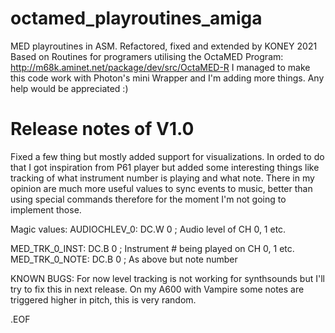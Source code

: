 # octamed_playroutines_amiga
MED playroutines in ASM. Refactored, fixed and extended by KONEY 2021
Based on Routines for programers utilising the OctaMED Program: http://m68k.aminet.net/package/dev/src/OctaMED-R
I managed to make this code work with Photon's mini Wrapper and I'm adding more things.
Any help would be appreciated :)

# Release notes of V1.0

Fixed a few thing but mostly added support for visualizations. In orded to do that I got inspiration from P61 player
but added some interesting things like tracking of what instrument number is playing and what note.
There in my opinion are much more useful values to sync events to music, better than using special commands therefore
for the moment I'm not going to implement those.

Magic values:
AUDIOCHLEV_0:	DC.W 0	; Audio level of CH 0, 1 etc.

MED_TRK_0_INST:	DC.B 0	; Instrument # being played on CH 0, 1 etc.
MED_TRK_0_NOTE:	DC.B 0	; As above but note number

KNOWN BUGS:
For now level tracking is not working for synthsounds but I'll try to fix this in next release.
On my A600 with Vampire some notes are triggered higher in pitch, this is very random.

.EOF